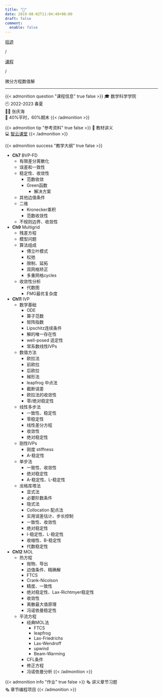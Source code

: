 ```yaml
---
title: "🏫"
date: 2019-08-02T11:04:49+08:00
draft: false
comment:
  enable: false
---
```


<div class="nav-tab">
  <a href="../../../cages"><p class="not">拾迹</p></a><p class="not">/</p>
  <a href="../"><p class="not">课程</p></a>
  <p class="now">/</p><p class="now">微分方程数值解</p>
</div>

---

{{< admonition question "课程信息" true false >}}
🎓 数学科学学院<br>
🕙 2022-2023 春夏<br>
🧑‍🏫 张庆海<br>
📝 40%平时，60%期末
{{< /admonition >}}

{{< admonition tip "参考资料" true false >}}
📑 教材讲义<br>
💻 [智云课堂](https://classroom.zju.edu.cn/coursedetail?course_id=51564&tenant_code=112)
{{< /admonition >}}

{{< admonition success "教学大纲" true false >}}
- **Ch7** BVP-FD
    - 有限差分离散化
    - 误差和一致性
    - 稳定性、收敛性
        - 范数收敛
        - Green函数
            - 解决方案
    - 其他边值条件
    - 二维
        - Kronecker乘积
        - 范数收敛性
    - 不规则边界、收敛性
- **Ch9** Multigrid
    - 残差方程
    - 模型问题
    - 算法组成
        - 傅立叶模式
        - 松弛
        - 限制、延拓
        - 双网格矫正
        - 多重网格cycles
    - 收敛性分析
        - 代数图
        - FMG最优复杂度
- **Ch11** IVP
    - 数学基础
        - ODE
        - 算子范数
        - 矩阵指数
        - Lipschitz连续条件
        - 解的唯一存在性
        - well-posed 适定性
        - 常系数线性IVPs
    - 数值方法
        - 欧拉法
        - 前欧拉
        - 后欧拉
        - 梯形法
        - leapfrog 中点法
        - 截断误差
        - 欧拉法的收敛性
        - 零/绝对稳定性
    - 线性多步法
        - 一致性、稳定性
        - 零稳定性
        - 线性差分方程
        - 收敛性
        - 绝对稳定性
    - 刚性IVPs
        - 刚度 stiffness
        - A-稳定性
    - 单步法
        - 一致性、收敛性
        - 绝对稳定性
        - A-稳定性、L-稳定性
    - 龙格库塔法
        - 显式法
        - 必要阶数条件
        - 隐式法
        - Collocation 配点法
        - 实用误差估计、步长控制
        - 一致性、收敛性
        - 绝对稳定性
        - I-稳定性、L-稳定性
        - 收缩性、B-稳定性
        - 代数稳定性
- **Ch12** MOL
    - 热方程
        - 抛物、导出
        - 边值条件、精确解
        - FTCS
        - Crank-Nicolson
        - 精度、一致性
        - 绝对稳定性、Lax-Richtmyer稳定性
        - 收敛性
        - 离散最大值原理
        - 冯诺依曼稳定性
    - 平流方程
        - 经典MOL法
            - FTCS
            - leapfrog
            - Lax-Friedrichs
            - Lax-Wendroff
            - upwind
            - Beam-Warming
        - CFL条件
        - 修正方程
        - 冯诺依曼分析
{{< /admonition >}}

{{< admonition info "作业" true false >}}
🗞️ 讲义章节习题<br>
🗞️ 章节编程项目
{{< /admonition >}}

<!--
{{< admonition failure "笔记" true false >}}
{{< /admonition >}}

{{< admonition note "经验" true false >}}
{{< /admonition >}}
-->

